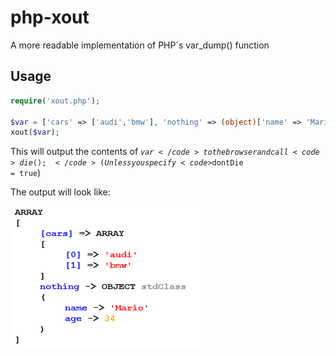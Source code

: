 # php-xout
A more readable implementation of PHP´s var_dump() function

## Usage
```php
require('xout.php');

$var = ['cars' => ['audi','bmw'], 'nothing' => (object)['name' => 'Mario', 'age' => 34]];
xout($var);
```
This will output the contents of <code>$var</code> to the browser and call <code>die();</code> (Unless you specify <code>$dontDie = true</code>)

The output will look like:

![output](<output.png>)
